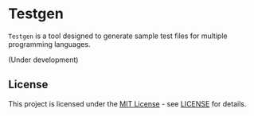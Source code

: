 # Testgen

`Testgen` is a tool designed to generate sample test files for multiple programming languages.

(Under development)

## License

This project is licensed under the [MIT License](https://opensource.org/license/mit) - see [LICENSE](LICENSE) for details.
